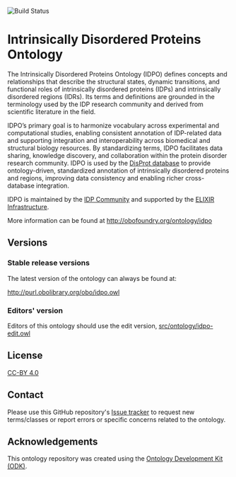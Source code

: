 
![Build Status](https://github.com/BioComputingUP/idpo/actions/workflows/qc.yml/badge.svg)
# Intrinsically Disordered Proteins Ontology

The Intrinsically Disordered Proteins Ontology (IDPO) defines concepts and relationships that describe the structural states, dynamic transitions, and functional roles of intrinsically disordered proteins (IDPs) and intrinsically disordered regions (IDRs). Its terms and definitions are grounded in the terminology used by the IDP research community and derived from scientific literature in the field.

IDPO’s primary goal is to harmonize vocabulary across experimental and computational studies, enabling consistent annotation of IDP-related data and supporting integration and interoperability across biomedical and structural biology resources. By standardizing terms, IDPO facilitates data sharing, knowledge discovery, and collaboration within the protein disorder research community. IDPO is used by the [DisProt database](https://disprot.org/) to provide ontology-driven, standardized annotation of intrinsically disordered proteins and regions, improving data consistency and enabling richer cross-database integration.

IDPO is maintained by the [IDP Community](https://elixir-europe.org/communities/intrinsically-disordered-proteins) and supported by the [ELIXIR Infrastructure](https://elixir-europe.org/).


More information can be found at http://obofoundry.org/ontology/idpo

## Versions

### Stable release versions

The latest version of the ontology can always be found at:

http://purl.obolibrary.org/obo/idpo.owl


### Editors' version

Editors of this ontology should use the edit version, [src/ontology/idpo-edit.owl](src/ontology/idpo-edit.owl)

## License

[CC-BY 4.0](https://creativecommons.org/licenses/by/4.0/)

## Contact

Please use this GitHub repository's [Issue tracker](https://github.com/BioComputingUP/idpo/issues) to request new terms/classes or report errors or specific concerns related to the ontology.

## Acknowledgements

This ontology repository was created using the [Ontology Development Kit (ODK)](https://github.com/INCATools/ontology-development-kit).
